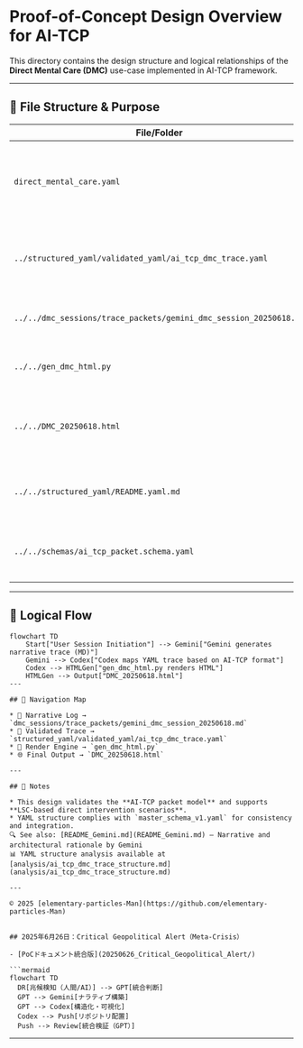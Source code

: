 # Proof-of-Concept Design Overview for AI-TCP

This directory contains the design structure and logical relationships of the **Direct Mental Care (DMC)** use-case implemented in AI-TCP framework.

---

## 📂 File Structure & Purpose

| File/Folder                                                       | Purpose                                                                       |
| ----------------------------------------------------------------- | ----------------------------------------------------------------------------- |
| `direct_mental_care.yaml`                                         | Structured YAML representing the PoC phase and packet outline for DMC session |
| `../structured_yaml/validated_yaml/ai_tcp_dmc_trace.yaml`         | Detailed trace log in YAML format (Codex and Gemini collaborative output)     |
| `../../dmc_sessions/trace_packets/gemini_dmc_session_20250618.md` | Original narrative trace (Gemini-generated)                                   |
| `../../gen_dmc_html.py`                                           | Python script for HTML rendering of YAML session                              |
| `../../DMC_20250618.html`                                         | Final human-readable HTML page generated from YAML session                    |
| `../../structured_yaml/README.yaml.md`                            | Meta-documentation on YAML schema hierarchy                                   |
| `../../schemas/ai_tcp_packet.schema.yaml`                         | YAML schema reference for packet validation (optional)                        |

---

## 🔁 Logical Flow

```mermaid
flowchart TD
    Start["User Session Initiation"] --> Gemini["Gemini generates narrative trace (MD)"]
    Gemini --> Codex["Codex maps YAML trace based on AI-TCP format"]
    Codex --> HTMLGen["gen_dmc_html.py renders HTML"]
    HTMLGen --> Output["DMC_20250618.html"]
---

## 🧭 Navigation Map

* 📄 Narrative Log → `dmc_sessions/trace_packets/gemini_dmc_session_20250618.md`
* 🧾 Validated Trace → `structured_yaml/validated_yaml/ai_tcp_dmc_trace.yaml`
* 🧠 Render Engine → `gen_dmc_html.py`
* 🌐 Final Output → `DMC_20250618.html`

---

## 📌 Notes

* This design validates the **AI-TCP packet model** and supports **LSC-based direct intervention scenarios**.
* YAML structure complies with `master_schema_v1.yaml` for consistency and integration.
🔍 See also: [README_Gemini.md](README_Gemini.md) — Narrative and architectural rationale by Gemini
📊 YAML structure analysis available at [analysis/ai_tcp_dmc_trace_structure.md](analysis/ai_tcp_dmc_trace_structure.md)

---

© 2025 [elementary-particles-Man](https://github.com/elementary-particles-Man)


## 2025年6月26日：Critical Geopolitical Alert（Meta-Crisis）

- [PoCドキュメント統合版](20250626_Critical_Geopolitical_Alert/)

```mermaid
flowchart TD
  DR[兆候検知（人間/AI）] --> GPT[統合判断]
  GPT --> Gemini[ナラティブ構築]
  GPT --> Codex[構造化・可視化]
  Codex --> Push[リポジトリ配置]
  Push --> Review[統合検証（GPT）]
```
---
